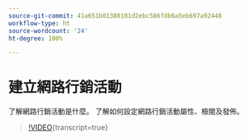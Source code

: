```yaml
---
source-git-commit: 41a651b01380181d2ebc586fdb6a5eb697a92448
workflow-type: ht
source-wordcount: '24'
ht-degree: 100%

---
```

# 建立網路行銷活動

了解網路行銷活動是什麼。 了解如何設定網路行銷活動屬性、檢閱及發佈。

>[!VIDEO](https://video.tv.adobe.com/v/3418800/?quality=12&learn=on){transcript=true}
